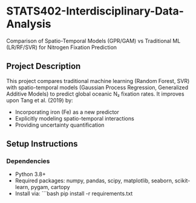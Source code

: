 # STATS402-Interdisciplinary-Data-Analysis
Comparison of Spatio-Temporal Models (GPR/GAM) vs Traditional ML (LR/RF/SVR) for Nitrogen Fixation Prediction

## Project Description
This project compares traditional machine learning (Random Forest, SVR) with spatio-temporal models (Gaussian Process Regression, Generalized Additive Models) to predict global oceanic N₂ fixation rates. It improves upon Tang et al. (2019) by:
- Incorporating iron (Fe) as a new predictor
- Explicitly modeling spatio-temporal interactions
- Providing uncertainty quantification

## Setup Instructions
### Dependencies
- Python 3.8+
- Required packages: numpy, pandas, scipy, matplotlib, seaborn, scikit-learn, pygam, cartopy
- Install via: ```bash
pip install -r requirements.txt

## 
